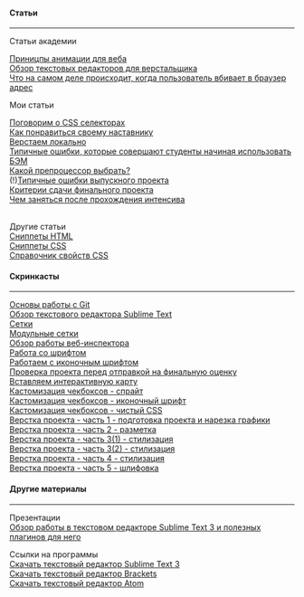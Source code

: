 #### Статьи
----------
Статьи академии

[Приницпы анимации для веба](http://habrahabr.ru/company/htmlacademy/blog/255583/)<br>
[Обзор текстовых редакторов для верстальщика](https://htmlacademy.ru/blog/40)<br>
[Что на самом деле происходит, когда пользователь вбивает в браузер адрес](http://habrahabr.ru/company/htmlacademy/blog/254825/)<br>

Мои статьи

[Поговорим о CSS селекторах](../articles/css-селекторы/article.md)<br>
[Как понравиться своему наставнику](../articles/как-понравиться-своему-наставнику/article.md)<br>
[Верстаем локально](../articles/верстаем-локально/article.md)<br>
[Типичные ошибки, которые совершают студенты начиная использовать БЭМ](../articles/ошибки-бэм/article.md)<br>
[Какой препроцессор выбрать?](../articles/какой-препроцессор-выбрать/article.md)<br>
(!)[Типичные ошибки выпускного проекта](http://ourworkspace.ru/htmlacademy/blog/%D1%82%D0%B8%D0%BF%D0%B8%D1%87%D0%BD%D1%8B%D0%B5-%D0%BE%D1%88%D0%B8%D0%B1%D0%BA%D0%B8-%D0%B2%D1%8B%D0%BF%D1%83%D1%81%D0%BA%D0%BD%D0%BE%D0%B3%D0%BE-%D0%BF%D1%80%D0%BE%D0%B5%D0%BA%D1%82%D0%B0/)<br>
[Критерии сдачи финального проекта](../articles/критерии-сдачи-финального-проекта/article.md)<br>
[Чем заняться после прохождения интенсива](../articles/чем-заняться-после-интенсива/article.md)<br><br>

Другие статьи<br>
[Сниппеты HTML](https://css-tricks.com/snippets/html/)<br>
[Сниппеты CSS](https://css-tricks.com/snippets/css/)<br>
[Справочник свойств CSS](http://tympanus.net/codrops/css_reference/)<br>

#### Скринкасты
----------
[Основы работы с Git](https://www.youtube.com/watch?v=Oyj5yVVrT4Q)<br>
[Обзор текстового редактора Sublime Text](https://www.youtube.com/watch?v=zdQ8Lyg58ak)<br>
[Сетки](https://www.youtube.com/watch?v=ftGOG1SqMFg)<br>
[Модульные сетки](https://www.youtube.com/watch?v=gdzOooO4Dxo)<br>
[Обзор работы веб-инспектора](https://www.youtube.com/watch?v=l3IeCrGNwbM)<br>
[Работа со шрифтом](https://www.youtube.com/watch?v=vXxOcCBLX4w)<br>
[Работаем с иконочным шрифтом](https://www.youtube.com/watch?v=2-UH0bnYPHY)<br>
[Проверка проекта перед отправкой на финальную оценку](https://www.youtube.com/watch?v=1Fs-L46dHpM)<br>
[Вставляем интерактивную карту](https://www.youtube.com/watch?v=FXT0zpss2x4)<br>
[Кастомизация чекбоксов - спрайт](https://www.youtube.com/watch?v=1lyqVf4tftc)<br>
[Кастомизация чекбоксов - иконочный шрифт](https://www.youtube.com/watch?v=m0-c75v4xvs)<br>
[Кастомизация чекбоксов - чистый CSS](https://www.youtube.com/watch?v=EE5ZhZslhAQ)<br>
[Верстка проекта - часть 1 - подготовка проекта и нарезка графики](https://www.youtube.com/watch?v=zugLe8Xrpd8)<br>
[Верстка проекта - часть 2 - разметка](https://www.youtube.com/watch?v=vsHnPYJDBEU)<br>
[Верстка проекта - часть 3(1) - стилизация](https://www.youtube.com/watch?v=RqKF9azJMZA)<br>
[Верстка проекта - часть 3(2) - стилизация](https://www.youtube.com/watch?v=Towu-6QHc3g)<br>
[Верстка проекта - часть 4 - стилизация](https://www.youtube.com/watch?v=5kCTWhnU4nM)<br>
[Верстка проекта - часть 5 - шлифовка](https://www.youtube.com/watch?v=_8kVxOXpM_s)<br>

#### Другие материалы
----------

Презентации<br>
[Обзор работы в текстовом редакторе Sublime Text 3 и полезных плагинов для него](http://aalexeev239.github.io/sublime-presentation/)<br>

Ссылки на программы<br>
[Скачать текстовый редактор Sublime Text 3](http://www.sublimetext.com/3)<br>
[Скачать текстовый редактор Brackets](http://brackets.io/)<br>
[Скачать текстовый редактор Atom](https://atom.io/)<br>
